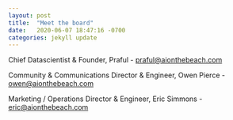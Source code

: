 ```yaml
---
layout: post
title:  "Meet the board"
date:   2020-06-07 18:47:16 -0700
categories: jekyll update
---
```

Chief Datascientist & Founder, Praful - praful@aionthebeach.com

Community & Communications Director & Engineer, Owen Pierce - owen@aionthebeach.com

Marketing / Operations Director & Engineer, Eric Simmons  - eric@aionthebeach.com